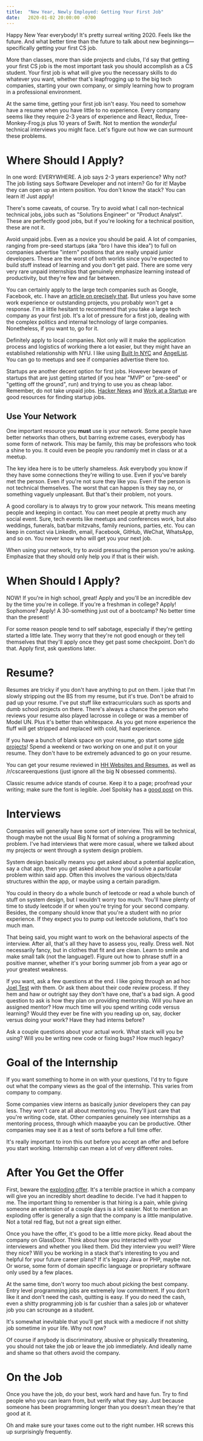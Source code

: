 ```yaml
---
title:  "New Year, Newly Employed: Getting Your First Job"
date:   2020-01-02 20:00:00 -0700
---
```


Happy New Year everybody! It's pretty surreal writing 2020. Feels like
the future. And what better time than the future to talk about new
beginnings&mdash;specifically getting your first CS job.

More than classes, more than side projects and clubs, I'd say that
getting your first CS job is the most important task you should
accomplish as a CS student. Your first job is what will give you the
necessary skills to do whatever you want, whether that's leapfrogging
up to the big tech companies, starting your own company, or simply
learning how to program in a professional environment.

At the same time, getting your first job isn't easy. You need to
somehow have a resume when you have little to no experience. Every
company seems like they require 2-3 years of experience and React,
Redux, Tree-Monkey-Frog.js plus 10 years of Swift. Not to mention the
*wonderful* technical interviews you might face. Let's figure out how
we can surmount these problems.

# Where Should I Apply?

In one word: EVERYWHERE. A job says 2-3 years experience? Why not? The
job listing says Software Developer and not intern? Go for it! Maybe
they can open up an intern position. You don't know the stack? You can
learn it! Just apply!

There's some caveats, of course. Try to avoid what I call
non-technical technical jobs, jobs such as "Solutions Engineer" or
"Product Analyst". These are perfectly good jobs, but if you're
looking for a technical position, these are not it.

Avoid unpaid jobs. Even as a novice you should be paid. A lot of
companies, ranging from pre-seed startups (aka "bro I have this idea")
to full on companies advertise "intern" positions that are really
unpaid junior developers. These are the worst of both worlds since
you're expected to build stuff instead of learning and you don't get
paid. There are some very very rare unpaid internships that genuinely
emphasize learning instead of productivity, but they're few and far
between.

You can certainly apply to the large tech companies such as Google,
Facebook, etc. I have an [article on precisely
that](https://blog.torchnyu.com/2019/11/14/get-that-big-n-job.html). But
unless you have some work experience or outstanding projects, you
probably won't get a response. I'm a little hesitant to
recommend that you take a large tech company as your first job. It's a
lot of pressure for a first job, dealing with the complex politics and
internal technology of large companies. Nonetheless, if you want to,
go for it.

Definitely apply to local companies. Not only will it make the
application process and logistics of working there a lot easier, but
they might have an established relationship with NYU. I like using
[Built In NYC](https://www.builtinnyc.com/) and
[AngelList](https://angel.co/). You can go to meetups and see if
companies advertise there too.

Startups are another decent option for first jobs. However beware of
startups that are just getting started (if you hear "MVP" or "pre-seed"
or "getting off the ground", run) and trying to use you as cheap
labor. Remember, do not take unpaid jobs. [Hacker
News](https://news.ycombinator.com/jobs) and [Work at a
Startup](https://www.workatastartup.com/) are good resources for
finding startup jobs.

## Use Your Network

One important resource you **must** use is your network. Some people
have better networks than others, but barring extreme cases, everybody
has some form of network. This may be family, this may be professors
who took a shine to you. It could even be people you randomly met in
class or at a meetup.

The key idea here is to be utterly shameless. Ask everybody you know
if they have some connections they're willing to use. Even if you've
barely met the person. Even if you're not sure they like you. Even if
the person is not technical themselves. The worst that can happen is
they say no, or something vaguely unpleasant. But that's their
problem, not yours.

A good corollary is to always try to grow your network. This means
meeting people and keeping in contact. You can meet people at pretty
much any social event. Sure, tech events like meetups and conferences
work, but also weddings, funerals, bat/bar mitzvahs, family reunions,
parties, etc. You can keep in contact via LinkedIn, email, Facebook,
GitHub, WeChat, WhatsApp, and so on. You never know who will get you
your next job.

When using your network, try to avoid pressuring the person you're
asking. Emphasize that they should only help you if that is their
wish.


# When Should I Apply?

NOW! If you're in high school, great! Apply and you'll be an
incredible dev by the time you're in college. If you're a freshman in
college? Apply! Sophomore? Apply! A 30-something just out of a
bootcamp? No better time than the present!

For some reason people tend to self sabotage, especially if they're
getting started a little late. They worry that they're not good enough
or they tell themselves that they'll apply once they get past some
checkpoint. Don't do that. Apply first, ask questions later.

# Resume?

Resumes are tricky if you don't have anything to put on them. I joke
that I'm slowly stripping out the BS from my resume, but it's
true. Don't be afraid to pad up your resume. I've put stuff like
extracurriculars such as sports and dumb school projects on
there. There's always a chance the person who reviews your resume also
played lacrosse in college or was a member of Model UN. Plus it's
better than whitespace. As you get more experience the fluff will get
stripped and replaced with cold, hard experience.

If you have a bunch of blank space on your resume, go start some [side
projects](https://blog.torchnyu.com/2019/12/21/side-projects.html)!
Spend a weekend or two working on one and put it on your resume. They
don't have to be extremely advanced to go on your resume.

You can get your resume reviewed in [HH Websites and
Resumes](https://www.facebook.com/groups/1487708811477672/), as well
as /r/cscareerquestions (just ignore all the big N obsessed comments).

Classic resume advice stands of course. Keep it to a page; proofread
your writing; make sure the font is legible. Joel Spolsky has a [good
post](https://www.joelonsoftware.com/2004/01/26/getting-your-resume-read/)
on this.

# Interviews

Companies will generally have some sort of interview. This will be
technical, though maybe not the usual Big N format of solving a
programming problem. I've had interviews that were more casual, where
we talked about my projects or went through a system design
problem.

System design basically means you get asked about a potential
application, say a chat app, then you get asked about how you'd solve
a particular problem within said app. Often this involves the various
objects/data structures within the app, or maybe using a certain
paradigm.

You could in theory do a whole bunch of leetcode or read a whole bunch
of stuff on system design, but I wouldn't worry too much. You'll have
plenty of time to study leetcode if or when you're trying for your
second company. Besides, the company should know that you're a student
with no prior experience. If they expect you to pump out leetcode
solutions, that's too much man.

That being said, you might want to work on the behavioral aspects of
the interview. After all, that's all they have to assess you,
really. Dress well. Not necessarily fancy, but in clothes that fit and
are clean. Learn to smile and make small talk (not the
language!). Figure out how to phrase stuff in a positive manner,
whether it's your boring summer job from a year ago or your greatest
weakness.

If you want, ask a few questions at the end. I like going through an
ad hoc [Joel
Test](https://www.joelonsoftware.com/2000/08/09/the-joel-test-12-steps-to-better-code/)
with them. Or ask them about their code review process. If they hem
and haw or outright say they don't have one, that's a bad sign. A good
question to ask is how they plan on providing mentorship. Will you
have an assigned mentor? How much time will you spend writing code
versus learning? Would they ever be fine with you reading up on, say,
docker versus doing your work? Have they had interns before?

Ask a couple questions about your actual work. What stack will you be
using? Will you be writing new code or fixing bugs? How much legacy?

# Goal of the Internship

If you want something to home in on with your questions, I'd try to
figure out what the company views as the goal of the internship. This
varies from company to company.

Some companies view interns as basically junior developers they can
pay less. They won't care at all about mentoring you. They'll just
care that you're writing code, stat. Other companies genuinely see
internships as a mentoring process, through which maaaybe you can be
productive. Other companies may see it as a test of sorts before a
full time offer.

It's really important to iron this out before you accept an offer and
before you start working. Internship can mean a lot of very different
roles.

# After You Get the Offer

First, beware the [exploding
offer](https://www.joelonsoftware.com/2008/11/26/exploding-offer-season/). It's
a terrible practice in which a company will give you an incredibly
short deadline to decide. I've had it happen to me. The important
thing to remember is that hiring is a pain, while giving someone an
extension of a couple days is a lot easier. Not to mention an
exploding offer is generally a sign that the company is a little
manipulative. Not a total red flag, but not a great sign either.

Once you have the offer, it's good to be a little more picky. Read
about the company on GlassDoor. Think about how you interacted with
your interviewers and whether you liked them. Did they interview you
well? Were they nice? Will you be working in a stack that's
interesting to you and helpful for your future career plans? If it's
legacy Java or PHP, maybe not. Or worse, some form of domain specific
language or proprietary software only used by a few places.

At the same time, don't worry too much about picking the best
company. Entry level programming jobs are extremely low commitment. If
you don't like it and don't need the cash, quitting is easy. If you do
need the cash, even a shitty programming job is far cushier than a
sales job or whatever job you can scrounge as a student.

It's somewhat inevitable that you'll get stuck with a mediocre if not
shitty job sometime in your life. Why not now?

Of course if anybody is discriminatory, abusive or physically
threatening, you should not take the job or leave the job
immediately. And ideally name and shame so that others avoid the
company.

# On the Job

Once you have the job, do your best, work hard and have fun. Try to
find people who you can learn from, but verify what they say. Just
because someone has been programming longer than you doesn't mean
they're that good at it.

Oh and make sure your taxes come out to the right number. HR screws
this up surprisingly frequently.
